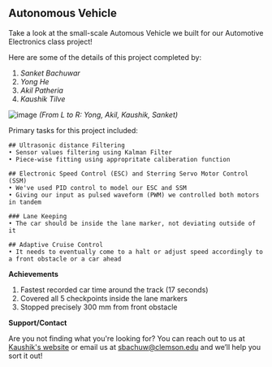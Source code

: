 ## Autonomous Vehicle

Take a look at the small-scale Automous Vehicle we built for our Automotive Electronics class project! 

Here are some of the details of this project completed by:
1. _Sanket Bachuwar_
2. _Yong He_
3. _Akil Patheria_
4. _Kaushik Tilve_ 

![image](https://user-images.githubusercontent.com/36165953/48277194-f1fbec80-e417-11e8-96cf-fe32514ded3d.png)
_(From L to R: Yong, Akil, Kaushik, Sanket)_

Primary tasks for this project included:

```
## Ultrasonic distance Filtering
• Sensor values filtering using Kalman Filter
• Piece-wise fitting using appropritate caliberation function

## Electronic Speed Control (ESC) and Sterring Servo Motor Control (SSM)
• We've used PID control to model our ESC and SSM
• Giving our input as pulsed waveform (PWM) we controlled both motors in tandem

### Lane Keeping
• The car should be inside the lane marker, not deviating outside of it

## Adaptive Cruise Control 
• It needs to eventually come to a halt or adjust speed accordingly to a front obstacle or a car ahead 
```

**Achievements**
1. Fastest recorded car time around the track (17 seconds)
2. Covered all 5 checkpoints inside the lane markers
3. Stopped precisely 300 mm from front obstacle 


**Support/Contact**

Are you not finding what you're looking for? You can reach out to us at [Kaushik's website](https://www.kaushiktilve.com/contact) or email us at sbachuw@clemson.edu and we’ll help you sort it out!
